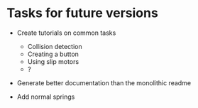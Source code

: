# Tasks for future versions

* Create tutorials on common tasks
    * Collision detection
    * Creating a button
    * Using slip motors
    * ?

* Generate better documentation than the monolithic readme

* Add normal springs

